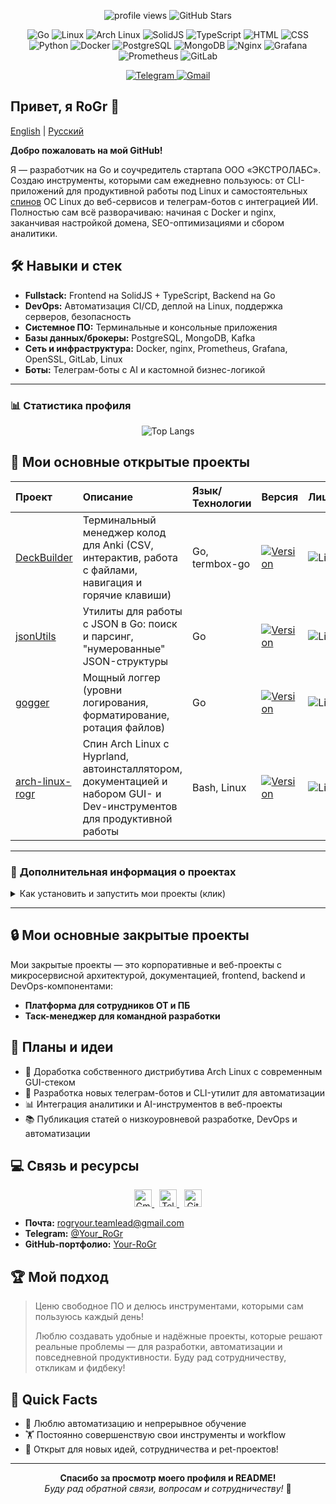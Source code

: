 
<!-- Shields -->
<p align="center">
  <!-- Activity/General -->
  <img src="https://komarev.com/ghpvc/?username=Your-RoGr&style=flat-square" alt="profile views"/>
  <img src="https://img.shields.io/github/stars/Your-RoGr?style=social" alt="GitHub Stars"/>
</p>

<p align="center">
  <!-- Languages/Technologies -->
  <img src="https://img.shields.io/badge/Go-00ADD8?style=flat-square&logo=Go&logoColor=white" alt="Go"/>
  <img src="https://img.shields.io/badge/Linux-FCC624?style=flat-square&logo=Linux&logoColor=black" alt="Linux"/>
  <img src="https://img.shields.io/badge/Arch_Linux-1793D1?style=flat-square&logo=Arch-Linux&logoColor=white" alt="Arch Linux"/>
  <img src="https://img.shields.io/badge/SolidJS-2c4f7c?style=flat-square&logo=Solid&logoColor=white" alt="SolidJS"/>
  <img src="https://img.shields.io/badge/TypeScript-007ACC?style=flat-square&logo=TypeScript&logoColor=white" alt="TypeScript"/>
  <img src="https://img.shields.io/badge/HTML5-E34F26?style=flat-square&logo=HTML5&logoColor=white" alt="HTML"/>
  <img src="https://img.shields.io/badge/CSS3-1572B6?style=flat-square&logo=CSS3&logoColor=white" alt="CSS"/>
  <img src="https://img.shields.io/badge/Python-3776AB?style=flat-square&logo=Python&logoColor=white" alt="Python"/>
  <img src="https://img.shields.io/badge/Docker-2496ED?style=flat-square&logo=Docker&logoColor=white" alt="Docker"/>
  <img src="https://img.shields.io/badge/PostgreSQL-4169E1?style=flat-square&logo=PostgreSQL&logoColor=white" alt="PostgreSQL"/>
  <img src="https://img.shields.io/badge/MongoDB-47A248?style=flat-square&logo=MongoDB&logoColor=white" alt="MongoDB"/>
  <img src="https://img.shields.io/badge/nginx-009639?style=flat-square&logo=nginx&logoColor=white" alt="Nginx"/>
  <img src="https://img.shields.io/badge/Grafana-F46800?style=flat-square&logo=Grafana&logoColor=white" alt="Grafana"/>
  <img src="https://img.shields.io/badge/Prometheus-E6522C?style=flat-square&logo=Prometheus&logoColor=white" alt="Prometheus"/>
  <img src="https://img.shields.io/badge/GitLab-FC6D26?style=flat-square&logo=GitLab&logoColor=white" alt="GitLab"/>
  
</p>

<p align="center">
  <!-- Social/Contacts -->
  <a href="https://t.me/Your_RoGr" target="_blank">
    <img src="https://img.shields.io/badge/Telegram-2CA5E0?style=flat-square&logo=telegram&logoColor=white" alt="Telegram"/>
  </a>
  <a href="mailto:rogryour.teamlead@gmail.com">
    <img src="https://img.shields.io/badge/Gmail-EA4335?style=flat-square&logo=gmail&logoColor=white" alt="Gmail"/>
  </a>
</p>

## Привет, я RoGr 👋 

[English](README.md) | [Русский](README.ru.md)

**Добро пожаловать на мой GitHub!**

Я — разработчик на Go и соучредитель стартапа ООО «ЭКСТРОЛАБС». Создаю инструменты, которыми сам ежедневно пользуюсь: от CLI-приложений для продуктивной работы под Linux и самостоятельных [спинов](https://cyclowiki.org/wiki/Spin_(операционная_система)) ОС Linux до веб-сервисов и телеграм-ботов с интеграцией ИИ. Полностью сам всё разворачиваю: начиная с Docker и nginx, заканчивая настройкой домена, SEO-оптимизациями и сбором аналитики.

## 🛠 **Навыки и стек**

- **Fullstack:** Frontend на SolidJS + TypeScript, Backend на Go
- **DevOps:** Автоматизация CI/CD, деплой на Linux, поддержка серверов, безопасность
- **Системное ПО:** Терминальные и консольные приложения
- **Базы данных/брокеры:** PostgreSQL, MongoDB, Kafka
- **Сеть и инфраструктура:** Docker, nginx, Prometheus, Grafana, OpenSSL, GitLab, Linux
- **Боты:** Телеграм-боты с AI и кастомной бизнес-логикой

---

### 📊 **Статистика профиля**

<div align="center">
  <img src="https://github-readme-stats.vercel.app/api/top-langs/?username=Your-RoGr&layout=compact" alt="Top Langs"/>
</div>

## 🚀 **Мои основные открытые проекты**

| Проект           | Описание                                      | Язык/Технологии | Версия       | Лицензия  | Stars   |
|:-----------------|:-----------------------------------------------|:----------------|:-------------|:----------|:--------|
| [DeckBuilder](https://github.com/Your-RoGr/DeckBuilder) | Терминальный менеджер колод для Anki (CSV, интерактив, работа с файлами, навигация и горячие клавиши) | Go, termbox-go | [![Version](https://img.shields.io/badge/Version-0.1.1-blue)](https://github.com/Your-RoGr/DeckBuilder/tree/master) | ![License](https://img.shields.io/github/license/Your-RoGr/DeckBuilder) | ![GitHub Stars](https://img.shields.io/github/stars/Your-RoGr/DeckBuilder?style=social) |
| [jsonUtils](https://github.com/Your-RoGr/jsonUtils)    | Утилиты для работы с JSON в Go: поиск и парсинг, "нумерованные" JSON-структуры | Go | [![Version](https://img.shields.io/badge/Version-1.0.0-blue)](https://github.com/Your-RoGr/jsonUtils/tree/master) | ![License](https://img.shields.io/github/license/Your-RoGr/jsonUtils) | ![GitHub Stars](https://img.shields.io/github/stars/Your-RoGr/jsonUtils?style=social) |
| [gogger](https://github.com/Your-RoGr/gogger)          | Мощный логгер (уровни логирования, форматирование, ротация файлов) | Go | [![Version](https://img.shields.io/badge/Version-1.1.0-blue)](https://github.com/Your-RoGr/gogger/tree/master) | ![License](https://img.shields.io/github/license/Your-RoGr/gogger) | ![GitHub Stars](https://img.shields.io/github/stars/Your-RoGr/gogger?style=social) |
| [arch-linux-rogr](https://github.com/Your-RoGr/arch-linux-rogr) | Спин Arch Linux с Hyprland, автоинсталлятором, документацией и набором GUI- и Dev-инструментов для продуктивной работы | Bash, Linux | [![Version](https://img.shields.io/badge/Version-1.1.0-blue)](https://github.com/Your-RoGr/arch-linux-rogr/tree/master) | ![License](https://img.shields.io/github/license/Your-RoGr/arch-linux-rogr) |![GitHub Stars](https://img.shields.io/github/stars/Your-RoGr/arch-linux-rogr?style=social) |

---

### 🧩 **Дополнительная информация о проектах**

<details>

<summary>
  Как установить и запустить мои проекты (клик)
</summary>

### 📦 **Как установить и запустить мои проекты**

#### **DeckBuilder**

```bash
git clone https://github.com/Your-RoGr/DeckBuilder.git
cd DeckBuilder
./scripts/build.sh
DeckBuilder
```

#### **jsonUtils & gogger**

```bash
go get github.com/Your-RoGr/jsonUtils
go get github.com/Your-RoGr/gogger
```

#### **Arch Linux Custom (Hyprland, автоинсталлятор)**

Инструкция: см. [README](https://github.com/Your-RoGr/arch-linux-rogr)

</details>

---

## 🔒 **Мои основные закрытые проекты**

Мои закрытые проекты — это корпоративные и веб-проекты с микросервисной архитектурой, документацией, frontend, backend и DevOps-компонентами:

- **Платформа для сотрудников ОТ и ПБ**
- **Таск-менеджер для командной разработки**

## 📝 **Планы и идеи**

- 🚀 Доработка собственного дистрибутива Arch Linux с современным GUI-стеком  
- 🤖 Разработка новых телеграм-ботов и CLI-утилит для автоматизации  
- 📊 Интеграция аналитики и AI-инструментов в веб-проекты  
- 📚 Публикация статей о низкоуровневой разработке, DevOps и автоматизации

## 💻 Связь и ресурсы

<p align="center">
  <a href="mailto:rogryour.teamlead@gmail.com">
    <img src="https://raw.githubusercontent.com/homarr-labs/dashboard-icons/main/svg/gmail.svg" width="28" height="28" alt="Gmail" />
  </a>&nbsp;
  <a href="https://t.me/Your_RoGr">
    <img src="https://raw.githubusercontent.com/homarr-labs/dashboard-icons/main/svg/telegram.svg" width="28" height="28" alt="Telegram" />
  </a>&nbsp;
  <a href="https://github.com/Your-RoGr">
    <img src="https://raw.githubusercontent.com/homarr-labs/dashboard-icons/main/svg/github.svg" width="28" height="28" alt="GitHub" />
  </a>
</p>

- **Почта:** [rogryour.teamlead@gmail.com](mailto:rogryour.teamlead@gmail.com)
- **Telegram:** [@Your_RoGr](https://t.me/Your_RoGr)
- **GitHub-портфолио:** [Your-RoGr](https://github.com/Your-RoGr)

## 🏆 **Мой подход**

> Ценю свободное ПО и делюсь инструментами, которыми сам пользуюсь каждый день!
>
> Люблю создавать удобные и надёжные проекты, которые решают реальные проблемы — для разработки, автоматизации и повседневной продуктивности. Буду рад сотрудничеству, откликам и фидбеку!

## 🎯 **Quick Facts**

- 🔄 Люблю автоматизацию и непрерывное обучение
- 🏋️ Постоянно совершенствую свои инструменты и workflow
- 🤝 Открыт для новых идей, сотрудничества и pet-проектов!

---

<p align="center">
  <b>Спасибо за просмотр моего профиля и README!</b><br>
  <em>Буду рад обратной связи, вопросам и сотрудничеству!</em> 🙌
</p>
